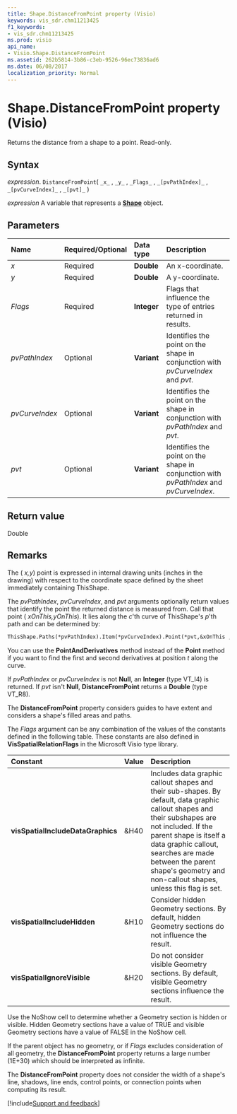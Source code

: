```yaml
---
title: Shape.DistanceFromPoint property (Visio)
keywords: vis_sdr.chm11213425
f1_keywords:
- vis_sdr.chm11213425
ms.prod: visio
api_name:
- Visio.Shape.DistanceFromPoint
ms.assetid: 262b5814-3b86-c3eb-9526-96ec73836ad6
ms.date: 06/08/2017
localization_priority: Normal
---
```



# Shape.DistanceFromPoint property (Visio)

Returns the distance from a shape to a point. Read-only.


## Syntax

_expression_. `DistanceFromPoint`( `_x_` , `_y_` , `_Flags_` , `_[pvPathIndex]_` , `_[pvCurveIndex]_` , `_[pvt]_` )

_expression_ A variable that represents a **[Shape](Visio.Shape.md)** object.


## Parameters



|Name|Required/Optional|Data type|Description|
|:-----|:-----|:-----|:-----|
| _x_|Required| **Double**|An x-coordinate.|
| _y_|Required| **Double**|A y-coordinate.|
| _Flags_|Required| **Integer**|Flags that influence the type of entries returned in results.|
| _pvPathIndex_|Optional| **Variant**|Identifies the point on the shape in conjunction with  _pvCurveIndex_ and _pvt_.|
| _pvCurveIndex_|Optional| **Variant**|Identifies the point on the shape in conjunction with  _pvPathIndex_ and _pvt_.|
| _pvt_|Optional| **Variant**|Identifies the point on the shape in conjunction with  _pvPathIndex_ and _pvCurveIndex_.|

## Return value

Double


## Remarks

The ( _x,y_) point is expressed in internal drawing units (inches in the drawing) with respect to the coordinate space defined by the sheet immediately containing ThisShape.

The  _pvPathIndex_,  _pvCurveIndex_, and  _pvt_ arguments optionally return values that identify the point the returned distance is measured from. Call that point ( _xOnThis,yOnThis_). It lies along the  _c_'th curve of ThisShape's  _p_'th path and can be determined by:




```vb
ThisShape.Paths(*pvPathIndex).Item(*pvCurveIndex).Point(*pvt,&xOnThis ,&yOnthis)
```

You can use the  **PointAndDerivatives** method instead of the **Point** method if you want to find the first and second derivatives at position _t_ along the curve.

If  _pvPathIndex_ or _pvCurveIndex_ is not **Null**, an **Integer** (type VT_I4) is returned. If _pvt_ isn't **Null**, **DistanceFromPoint** returns a **Double** (type VT_R8).

The  **DistanceFromPoint** property considers guides to have extent and considers a shape's filled areas and paths.

The  _Flags_ argument can be any combination of the values of the constants defined in the following table. These constants are also defined in **VisSpatialRelationFlags** in the Microsoft Visio type library.



|Constant|Value|Description|
|:-----|:-----|:-----|
| **visSpatialIncludeDataGraphics**|&H40|Includes data graphic callout shapes and their sub-shapes. By default, data graphic callout shapes and their subshapes are not included. If the parent shape is itself a data graphic callout, searches are made between the parent shape's geometry and non-callout shapes, unless this flag is set.|
| **visSpatialIncludeHidden**|&H10 |Consider hidden Geometry sections. By default, hidden Geometry sections do not influence the result. |
| **visSpatialIgnoreVisible**|&H20 |Do not consider visible Geometry sections. By default, visible Geometry sections influence the result. |

Use the NoShow cell to determine whether a Geometry section is hidden or visible. Hidden Geometry sections have a value of TRUE and visible Geometry sections have a value of FALSE in the NoShow cell.

If the parent object has no geometry, or if  _Flags_ excludes consideration of all geometry, the **DistanceFromPoint** property returns a large number (1E+30) which should be interpreted as infinite.

The  **DistanceFromPoint** property does not consider the width of a shape's line, shadows, line ends, control points, or connection points when computing its result.

[!include[Support and feedback](~/includes/feedback-boilerplate.md)]